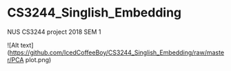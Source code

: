 # CS3244_Singlish_Embedding
NUS CS3244 project 2018 SEM 1

![Alt text] (https://github.com/IcedCoffeeBoy/CS3244_Singlish_Embedding/raw/master/PCA plot.png)
